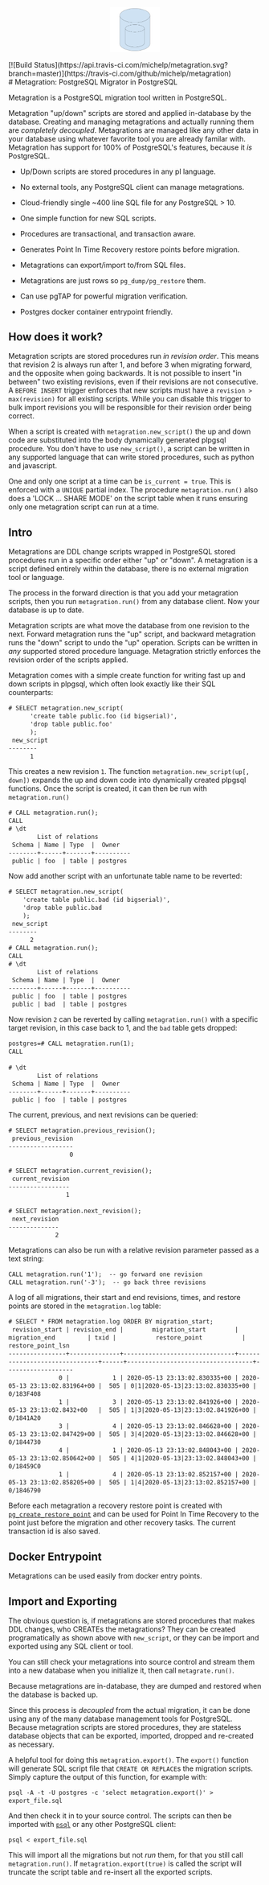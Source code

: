 <p align="center">
  <img width="100vw" src="metagration.svg" alt="Metagration Logo"/>
</p>
[![Build Status](https://api.travis-ci.com/michelp/metagration.svg?branch=master)](https://travis-ci.com/github/michelp/metagration)
<br />
# Metagration: PostgreSQL Migrator in PostgreSQL

Metagration is a PostgreSQL migration tool written in PostgreSQL.

Metagration "up/down" scripts are stored and applied in-database by
the database.  Creating and managing metagrations and actually running
them are *completely decoupled*.  Metagrations are managed like any
other data in your database using whatever favorite tool you are
already familar with. Metagration has support for 100% of PostgreSQL's
features, because it *is* PostgreSQL.

  - Up/Down scripts are stored procedures in any pl language.

  - No external tools, any PostgreSQL client can manage metagrations.

  - Cloud-friendly single ~400 line SQL file for any PostgreSQL > 10.

  - One simple function for new SQL scripts.

  - Procedures are transactional, and transaction aware.

  - Generates Point In Time Recovery restore points before migration.

  - Metagrations can export/import to/from SQL files.

  - Metagrations are just rows so `pg_dump/pg_restore` them.

  - Can use pgTAP for powerful migration verification.

  - Postgres docker container entrypoint friendly.

## How does it work?

Metagration scripts are stored procedures run *in revision order*.
This means that revision 2 is always run after 1, and before 3 when
migrating forward, and the opposite when going backwards.  It is not
possible to insert "in between" two existing revisions, even if their
revisions are not consecutive.  A `BEFORE INSERT` trigger enforces
that new scripts must have a `revision > max(revision)` for all
existing scripts.  While you can disable this trigger to bulk import
revisions you will be responsible for their revision order being
correct.

When a script is created with `metagration.new_script()` the up and down
code are substituted into the body dynamically generated plpgsql
procedure.  You don't have to use `new_script()`, a script can be written
in any supported language that can write stored procedures, such as
python and javascript.

One and only one script at a time can be `is_current = true`.  This is
enforced with a `UNIQUE` partial index.  The procedure
`metagration.run()` also does a 'LOCK ... SHARE MODE' on the script
table when it runs ensuring only one metagration script can run at a
time.

## Intro

Metagrations are DDL change scripts wrapped in PostgreSQL stored
procedures run in a specific order either "up" or "down".  A
metagration is a script defined entirely within the database, there is
no external migration tool or language.

The process in the forward direction is that you add your metagration
scripts, then you run `metagration.run()` from any database client.
Now your database is up to date.

Metagration scripts are what move the database from one revision to
the next.  Forward metagration runs the "up" script, and backward
metagration runs the "down" script to undo the "up" operation.
Scripts can be written in *any* supported stored procedure language.
Metagration strictly enforces the revision order of the scripts
applied.

Metagration comes with a simple create function for writing fast up
and down scripts in plpgsql, which often look exactly like their SQL
counterparts:

    # SELECT metagration.new_script(
          'create table public.foo (id bigserial)',
          'drop table public.foo'
          );
     new_script
    --------
          1

This creates a new revision `1`.  The function
`metagration.new_script(up[, down])` expands the up and down code into
dynamically created plpgsql functions.  Once the script is created, it
can then be run with `metagration.run()`

    # CALL metagration.run();
    CALL
    # \dt
            List of relations
     Schema | Name | Type  |  Owner
    --------+------+-------+----------
     public | foo  | table | postgres

Now add another script with an unfortunate table name to be reverted:

    # SELECT metagration.new_script(
        'create table public.bad (id bigserial)',
        'drop table public.bad
        );
     new_script
    --------
          2
    # CALL metagration.run();
    CALL
    # \dt
            List of relations
     Schema | Name | Type  |  Owner
    --------+------+-------+----------
     public | foo  | table | postgres
     public | bad  | table | postgres

Now revision `2` can be reverted by calling `metagration.run()` with a
specific target revision, in this case back to 1, and the `bad` table
gets dropped:

    postgres=# CALL metagration.run(1);
    CALL

    # \dt
            List of relations
     Schema | Name | Type  |  Owner
    --------+------+-------+----------
     public | foo  | table | postgres

The current, previous, and next revisions can be queried:

    # SELECT metagration.previous_revision();
     previous_revision
    ------------------
                     0

    # SELECT metagration.current_revision();
     current_revision
    -----------------
                    1

    # SELECT metagration.next_revision();
     next_revision
    --------------
                 2

Metagrations can also be run with a relative revision parameter passed
as a text string:

    CALL metagration.run('1');  -- go forward one revision
    CALL metagration.run('-3');  -- go back three revisions

A log of all migrations, their start and end revisions, times, and
restore points are stored in the `metagration.log` table:

    # SELECT * FROM metagration.log ORDER BY migration_start;
     revision_start | revision_end |        migration_start        |         migration_end         | txid |           restore_point           | restore_point_lsn
    ----------------+--------------+-------------------------------+-------------------------------+------+-----------------------------------+-------------------
                  0 |            1 | 2020-05-13 23:13:02.830335+00 | 2020-05-13 23:13:02.831964+00 |  505 | 0|1|2020-05-13|23:13:02.830335+00 | 0/183F408
                  1 |            3 | 2020-05-13 23:13:02.841926+00 | 2020-05-13 23:13:02.8432+00   |  505 | 1|3|2020-05-13|23:13:02.841926+00 | 0/1841A20
                  3 |            4 | 2020-05-13 23:13:02.846628+00 | 2020-05-13 23:13:02.847429+00 |  505 | 3|4|2020-05-13|23:13:02.846628+00 | 0/1844730
                  4 |            1 | 2020-05-13 23:13:02.848043+00 | 2020-05-13 23:13:02.850642+00 |  505 | 4|1|2020-05-13|23:13:02.848043+00 | 0/18459C0
                  1 |            4 | 2020-05-13 23:13:02.852157+00 | 2020-05-13 23:13:02.858205+00 |  505 | 1|4|2020-05-13|23:13:02.852157+00 | 0/1846790

Before each metagration a recovery restore point is created with
[`pg_create_restore_point`](https://www.postgresql.org/docs/12/functions-admin.html#FUNCTIONS-ADMIN-BACKUP)
and can be used for Point In Time Recovery to the point just before
the migration and other recovery tasks.  The current transaction id is
also saved.

## Docker Entrypoint

Metagrations can be used easily from docker entry points.

## Import and Exporting

The obvious question is, if metagrations are stored procedures that
makes DDL changes, who CREATEs the metagrations?  They can be created
programatically as shown above with `new_script`, or they can be
import and exported using any SQL client or tool.

You can still check your metagrations into source control and stream
them into a new database when you initialize it, then call
`metagrate.run()`.

Because metagrations are in-database, they are dumped and restored
when the database is backed up.

Since this process is *decoupled* from the actual migration, it can be
done using any of the many database management tools for
PostgreSQL. Because metagration scripts are stored procedures, they
are stateless database objects that can be exported, imported, dropped
and re-created as necessary.

A helpful tool for doing this `metagration.export()`.  The `export()`
function will generate SQL script file that `CREATE OR REPLACE`s the
migration scripts. Simply capture the output of this function, for
example with:

    psql -A -t -U postgres -c 'select metagration.export()' > export_file.sql

And then check it in to your source control.  The scripts can then be
imported with
[`psql`](https://www.postgresql.org/docs/12/app-psql.html) or any
other PostgreSQL client:

    psql < export_file.sql

This will import all the migrations but not *run* them, for that you
still call `metagration.run()`.  If `metagration.export(true)` is
called the script will truncate the
script table and re-insert all the exported scripts.
